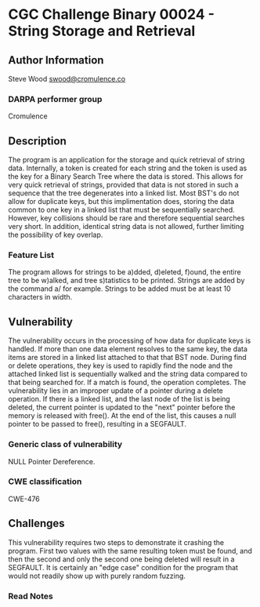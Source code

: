# CGC Challenge Binary 00024 - String Storage and Retrieval

## Author Information

Steve Wood <swood@cromulence.co>

### DARPA performer group

Cromulence

## Description

The program is an application for the storage and quick retrieval of string data.  Internally, a token is created for each string and the token is used as the key for a Binary Search Tree where the data is stored.  This allows for very quick retrieval of strings, provided that data is not stored in such a sequence that the tree degenerates into a linked list.  Most BST's do not allow for duplicate keys, but this implimentation does, storing the data common to one key in a linked list that must be sequentially searched.  However, key collisions should be rare and therefore sequential searches very short.  In addition, identical string data is not allowed, further limiting the possibility of key overlap.  

### Feature List

The program allows for strings to be a)dded, d)eleted, f)ound, the entire tree to be w)alked, and tree s)tatistics to be printed. Strings are added by the command a/<string to be added> for example.  Strings to be added must be at least 10 characters in width.

## Vulnerability

The vulnerability occurs in the processing of how data for duplicate keys is handled.  If more than one data element resolves to the same key, the data items are stored in a linked list attached to that that BST node.  During find or delete operations, they key is used to rapidly find the node and the attached linked list is sequentially walked and the string data compared to that being searched for.  If a match is found, the operation completes.  The vulnerability lies in an improper update of a pointer during a delete operation.  If there is a linked list, and the last node of the list is being deleted, the current pointer is updated to the "next" pointer before the memory is released with free().  At the end of the list, this causes a null pointer to be passed to free(), resulting in a SEGFAULT.


### Generic class of vulnerability

NULL Pointer Dereference.

### CWE classification

CWE-476

## Challenges

This vulnerability requires two steps to demonstrate it crashing the program.  First two values with the same resulting token must be found, and then the second and only the second one being deleted will result in a SEGFAULT.  It is certainly an "edge case" condition for the program that would not readily show up with purely random fuzzing.





### Read Notes